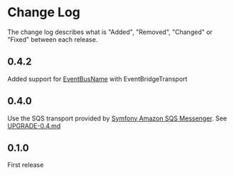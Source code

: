 # Change Log

The change log describes what is "Added", "Removed", "Changed" or "Fixed" between each release.

## 0.4.2

Added support for [EventBusName](https://docs.aws.amazon.com/eventbridge/latest/APIReference/API_PutEventsRequestEntry.html#eventbridge-Type-PutEventsRequestEntry-EventBusName) with EventBridgeTransport
## 0.4.0

Use the SQS transport provided by [Symfony Amazon SQS Messenger](https://symfony.com/doc/current/messenger.html#amazon-sqs).
See [UPGRADE-0.4.md](UPGRADE-0.4.md)
## 0.1.0

First release